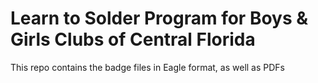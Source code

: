 # Learn to Solder Program for Boys & Girls Clubs of Central Florida

This repo contains the badge files in Eagle format, as well as PDFs
